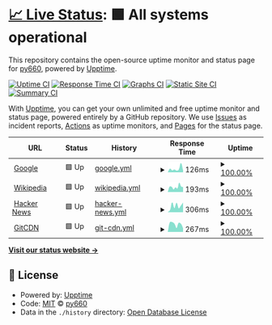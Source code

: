 # [📈 Live Status](https://py660.github.io/uptime): <!--live status--> **🟩 All systems operational**

This repository contains the open-source uptime monitor and status page for [py660](https://py660.github.io/uptime), powered by [Upptime](https://github.com/upptime/upptime).

[![Uptime CI](https://github.com/py660/uptime/workflows/Uptime%20CI/badge.svg)](https://github.com/py660/uptime/actions?query=workflow%3A%22Uptime+CI%22)
[![Response Time CI](https://github.com/py660/uptime/workflows/Response%20Time%20CI/badge.svg)](https://github.com/py660/uptime/actions?query=workflow%3A%22Response+Time+CI%22)
[![Graphs CI](https://github.com/py660/uptime/workflows/Graphs%20CI/badge.svg)](https://github.com/py660/uptime/actions?query=workflow%3A%22Graphs+CI%22)
[![Static Site CI](https://github.com/py660/uptime/workflows/Static%20Site%20CI/badge.svg)](https://github.com/py660/uptime/actions?query=workflow%3A%22Static+Site+CI%22)
[![Summary CI](https://github.com/py660/uptime/workflows/Summary%20CI/badge.svg)](https://github.com/py660/uptime/actions?query=workflow%3A%22Summary+CI%22)

With [Upptime](https://upptime.js.org), you can get your own unlimited and free uptime monitor and status page, powered entirely by a GitHub repository. We use [Issues](https://github.com/py660/uptime/issues) as incident reports, [Actions](https://github.com/py660/uptime/actions) as uptime monitors, and [Pages](https://py660.github.io/uptime) for the status page.

<!--start: status pages-->
<!-- This summary is generated by Upptime (https://github.com/upptime/upptime) -->
<!-- Do not edit this manually, your changes will be overwritten -->
<!-- prettier-ignore -->
| URL | Status | History | Response Time | Uptime |
| --- | ------ | ------- | ------------- | ------ |
| <img alt="" src="https://icons.duckduckgo.com/ip3/www.google.com.ico" height="13"> [Google](https://www.google.com) | 🟩 Up | [google.yml](https://github.com/py660/uptime/commits/HEAD/history/google.yml) | <details><summary><img alt="Response time graph" src="./graphs/google/response-time-week.png" height="20"> 126ms</summary><br><a href="https://py660.github.io/uptime/history/google"><img alt="Response time 122" src="https://img.shields.io/endpoint?url=https%3A%2F%2Fraw.githubusercontent.com%2Fpy660%2Fuptime%2FHEAD%2Fapi%2Fgoogle%2Fresponse-time.json"></a><br><a href="https://py660.github.io/uptime/history/google"><img alt="24-hour response time 126" src="https://img.shields.io/endpoint?url=https%3A%2F%2Fraw.githubusercontent.com%2Fpy660%2Fuptime%2FHEAD%2Fapi%2Fgoogle%2Fresponse-time-day.json"></a><br><a href="https://py660.github.io/uptime/history/google"><img alt="7-day response time 126" src="https://img.shields.io/endpoint?url=https%3A%2F%2Fraw.githubusercontent.com%2Fpy660%2Fuptime%2FHEAD%2Fapi%2Fgoogle%2Fresponse-time-week.json"></a><br><a href="https://py660.github.io/uptime/history/google"><img alt="30-day response time 122" src="https://img.shields.io/endpoint?url=https%3A%2F%2Fraw.githubusercontent.com%2Fpy660%2Fuptime%2FHEAD%2Fapi%2Fgoogle%2Fresponse-time-month.json"></a><br><a href="https://py660.github.io/uptime/history/google"><img alt="1-year response time 122" src="https://img.shields.io/endpoint?url=https%3A%2F%2Fraw.githubusercontent.com%2Fpy660%2Fuptime%2FHEAD%2Fapi%2Fgoogle%2Fresponse-time-year.json"></a></details> | <details><summary><a href="https://py660.github.io/uptime/history/google">100.00%</a></summary><a href="https://py660.github.io/uptime/history/google"><img alt="All-time uptime 100.00%" src="https://img.shields.io/endpoint?url=https%3A%2F%2Fraw.githubusercontent.com%2Fpy660%2Fuptime%2FHEAD%2Fapi%2Fgoogle%2Fuptime.json"></a><br><a href="https://py660.github.io/uptime/history/google"><img alt="24-hour uptime 100.00%" src="https://img.shields.io/endpoint?url=https%3A%2F%2Fraw.githubusercontent.com%2Fpy660%2Fuptime%2FHEAD%2Fapi%2Fgoogle%2Fuptime-day.json"></a><br><a href="https://py660.github.io/uptime/history/google"><img alt="7-day uptime 100.00%" src="https://img.shields.io/endpoint?url=https%3A%2F%2Fraw.githubusercontent.com%2Fpy660%2Fuptime%2FHEAD%2Fapi%2Fgoogle%2Fuptime-week.json"></a><br><a href="https://py660.github.io/uptime/history/google"><img alt="30-day uptime 100.00%" src="https://img.shields.io/endpoint?url=https%3A%2F%2Fraw.githubusercontent.com%2Fpy660%2Fuptime%2FHEAD%2Fapi%2Fgoogle%2Fuptime-month.json"></a><br><a href="https://py660.github.io/uptime/history/google"><img alt="1-year uptime 100.00%" src="https://img.shields.io/endpoint?url=https%3A%2F%2Fraw.githubusercontent.com%2Fpy660%2Fuptime%2FHEAD%2Fapi%2Fgoogle%2Fuptime-year.json"></a></details>
| <img alt="" src="https://icons.duckduckgo.com/ip3/en.wikipedia.org.ico" height="13"> [Wikipedia](https://en.wikipedia.org) | 🟩 Up | [wikipedia.yml](https://github.com/py660/uptime/commits/HEAD/history/wikipedia.yml) | <details><summary><img alt="Response time graph" src="./graphs/wikipedia/response-time-week.png" height="20"> 193ms</summary><br><a href="https://py660.github.io/uptime/history/wikipedia"><img alt="Response time 227" src="https://img.shields.io/endpoint?url=https%3A%2F%2Fraw.githubusercontent.com%2Fpy660%2Fuptime%2FHEAD%2Fapi%2Fwikipedia%2Fresponse-time.json"></a><br><a href="https://py660.github.io/uptime/history/wikipedia"><img alt="24-hour response time 176" src="https://img.shields.io/endpoint?url=https%3A%2F%2Fraw.githubusercontent.com%2Fpy660%2Fuptime%2FHEAD%2Fapi%2Fwikipedia%2Fresponse-time-day.json"></a><br><a href="https://py660.github.io/uptime/history/wikipedia"><img alt="7-day response time 193" src="https://img.shields.io/endpoint?url=https%3A%2F%2Fraw.githubusercontent.com%2Fpy660%2Fuptime%2FHEAD%2Fapi%2Fwikipedia%2Fresponse-time-week.json"></a><br><a href="https://py660.github.io/uptime/history/wikipedia"><img alt="30-day response time 227" src="https://img.shields.io/endpoint?url=https%3A%2F%2Fraw.githubusercontent.com%2Fpy660%2Fuptime%2FHEAD%2Fapi%2Fwikipedia%2Fresponse-time-month.json"></a><br><a href="https://py660.github.io/uptime/history/wikipedia"><img alt="1-year response time 227" src="https://img.shields.io/endpoint?url=https%3A%2F%2Fraw.githubusercontent.com%2Fpy660%2Fuptime%2FHEAD%2Fapi%2Fwikipedia%2Fresponse-time-year.json"></a></details> | <details><summary><a href="https://py660.github.io/uptime/history/wikipedia">100.00%</a></summary><a href="https://py660.github.io/uptime/history/wikipedia"><img alt="All-time uptime 100.00%" src="https://img.shields.io/endpoint?url=https%3A%2F%2Fraw.githubusercontent.com%2Fpy660%2Fuptime%2FHEAD%2Fapi%2Fwikipedia%2Fuptime.json"></a><br><a href="https://py660.github.io/uptime/history/wikipedia"><img alt="24-hour uptime 100.00%" src="https://img.shields.io/endpoint?url=https%3A%2F%2Fraw.githubusercontent.com%2Fpy660%2Fuptime%2FHEAD%2Fapi%2Fwikipedia%2Fuptime-day.json"></a><br><a href="https://py660.github.io/uptime/history/wikipedia"><img alt="7-day uptime 100.00%" src="https://img.shields.io/endpoint?url=https%3A%2F%2Fraw.githubusercontent.com%2Fpy660%2Fuptime%2FHEAD%2Fapi%2Fwikipedia%2Fuptime-week.json"></a><br><a href="https://py660.github.io/uptime/history/wikipedia"><img alt="30-day uptime 100.00%" src="https://img.shields.io/endpoint?url=https%3A%2F%2Fraw.githubusercontent.com%2Fpy660%2Fuptime%2FHEAD%2Fapi%2Fwikipedia%2Fuptime-month.json"></a><br><a href="https://py660.github.io/uptime/history/wikipedia"><img alt="1-year uptime 100.00%" src="https://img.shields.io/endpoint?url=https%3A%2F%2Fraw.githubusercontent.com%2Fpy660%2Fuptime%2FHEAD%2Fapi%2Fwikipedia%2Fuptime-year.json"></a></details>
| <img alt="" src="https://icons.duckduckgo.com/ip3/news.ycombinator.com.ico" height="13"> [Hacker News](https://news.ycombinator.com) | 🟩 Up | [hacker-news.yml](https://github.com/py660/uptime/commits/HEAD/history/hacker-news.yml) | <details><summary><img alt="Response time graph" src="./graphs/hacker-news/response-time-week.png" height="20"> 306ms</summary><br><a href="https://py660.github.io/uptime/history/hacker-news"><img alt="Response time 283" src="https://img.shields.io/endpoint?url=https%3A%2F%2Fraw.githubusercontent.com%2Fpy660%2Fuptime%2FHEAD%2Fapi%2Fhacker-news%2Fresponse-time.json"></a><br><a href="https://py660.github.io/uptime/history/hacker-news"><img alt="24-hour response time 247" src="https://img.shields.io/endpoint?url=https%3A%2F%2Fraw.githubusercontent.com%2Fpy660%2Fuptime%2FHEAD%2Fapi%2Fhacker-news%2Fresponse-time-day.json"></a><br><a href="https://py660.github.io/uptime/history/hacker-news"><img alt="7-day response time 306" src="https://img.shields.io/endpoint?url=https%3A%2F%2Fraw.githubusercontent.com%2Fpy660%2Fuptime%2FHEAD%2Fapi%2Fhacker-news%2Fresponse-time-week.json"></a><br><a href="https://py660.github.io/uptime/history/hacker-news"><img alt="30-day response time 283" src="https://img.shields.io/endpoint?url=https%3A%2F%2Fraw.githubusercontent.com%2Fpy660%2Fuptime%2FHEAD%2Fapi%2Fhacker-news%2Fresponse-time-month.json"></a><br><a href="https://py660.github.io/uptime/history/hacker-news"><img alt="1-year response time 283" src="https://img.shields.io/endpoint?url=https%3A%2F%2Fraw.githubusercontent.com%2Fpy660%2Fuptime%2FHEAD%2Fapi%2Fhacker-news%2Fresponse-time-year.json"></a></details> | <details><summary><a href="https://py660.github.io/uptime/history/hacker-news">100.00%</a></summary><a href="https://py660.github.io/uptime/history/hacker-news"><img alt="All-time uptime 100.00%" src="https://img.shields.io/endpoint?url=https%3A%2F%2Fraw.githubusercontent.com%2Fpy660%2Fuptime%2FHEAD%2Fapi%2Fhacker-news%2Fuptime.json"></a><br><a href="https://py660.github.io/uptime/history/hacker-news"><img alt="24-hour uptime 100.00%" src="https://img.shields.io/endpoint?url=https%3A%2F%2Fraw.githubusercontent.com%2Fpy660%2Fuptime%2FHEAD%2Fapi%2Fhacker-news%2Fuptime-day.json"></a><br><a href="https://py660.github.io/uptime/history/hacker-news"><img alt="7-day uptime 100.00%" src="https://img.shields.io/endpoint?url=https%3A%2F%2Fraw.githubusercontent.com%2Fpy660%2Fuptime%2FHEAD%2Fapi%2Fhacker-news%2Fuptime-week.json"></a><br><a href="https://py660.github.io/uptime/history/hacker-news"><img alt="30-day uptime 100.00%" src="https://img.shields.io/endpoint?url=https%3A%2F%2Fraw.githubusercontent.com%2Fpy660%2Fuptime%2FHEAD%2Fapi%2Fhacker-news%2Fuptime-month.json"></a><br><a href="https://py660.github.io/uptime/history/hacker-news"><img alt="1-year uptime 100.00%" src="https://img.shields.io/endpoint?url=https%3A%2F%2Fraw.githubusercontent.com%2Fpy660%2Fuptime%2FHEAD%2Fapi%2Fhacker-news%2Fuptime-year.json"></a></details>
| <img alt="" src="https://icons.duckduckgo.com/ip3/gitcdn.repl.co.ico" height="13"> [GitCDN](https://gitcdn.repl.co) | 🟩 Up | [git-cdn.yml](https://github.com/py660/uptime/commits/HEAD/history/git-cdn.yml) | <details><summary><img alt="Response time graph" src="./graphs/git-cdn/response-time-week.png" height="20"> 267ms</summary><br><a href="https://py660.github.io/uptime/history/git-cdn"><img alt="Response time 643" src="https://img.shields.io/endpoint?url=https%3A%2F%2Fraw.githubusercontent.com%2Fpy660%2Fuptime%2FHEAD%2Fapi%2Fgit-cdn%2Fresponse-time.json"></a><br><a href="https://py660.github.io/uptime/history/git-cdn"><img alt="24-hour response time 207" src="https://img.shields.io/endpoint?url=https%3A%2F%2Fraw.githubusercontent.com%2Fpy660%2Fuptime%2FHEAD%2Fapi%2Fgit-cdn%2Fresponse-time-day.json"></a><br><a href="https://py660.github.io/uptime/history/git-cdn"><img alt="7-day response time 267" src="https://img.shields.io/endpoint?url=https%3A%2F%2Fraw.githubusercontent.com%2Fpy660%2Fuptime%2FHEAD%2Fapi%2Fgit-cdn%2Fresponse-time-week.json"></a><br><a href="https://py660.github.io/uptime/history/git-cdn"><img alt="30-day response time 643" src="https://img.shields.io/endpoint?url=https%3A%2F%2Fraw.githubusercontent.com%2Fpy660%2Fuptime%2FHEAD%2Fapi%2Fgit-cdn%2Fresponse-time-month.json"></a><br><a href="https://py660.github.io/uptime/history/git-cdn"><img alt="1-year response time 643" src="https://img.shields.io/endpoint?url=https%3A%2F%2Fraw.githubusercontent.com%2Fpy660%2Fuptime%2FHEAD%2Fapi%2Fgit-cdn%2Fresponse-time-year.json"></a></details> | <details><summary><a href="https://py660.github.io/uptime/history/git-cdn">100.00%</a></summary><a href="https://py660.github.io/uptime/history/git-cdn"><img alt="All-time uptime 100.00%" src="https://img.shields.io/endpoint?url=https%3A%2F%2Fraw.githubusercontent.com%2Fpy660%2Fuptime%2FHEAD%2Fapi%2Fgit-cdn%2Fuptime.json"></a><br><a href="https://py660.github.io/uptime/history/git-cdn"><img alt="24-hour uptime 100.00%" src="https://img.shields.io/endpoint?url=https%3A%2F%2Fraw.githubusercontent.com%2Fpy660%2Fuptime%2FHEAD%2Fapi%2Fgit-cdn%2Fuptime-day.json"></a><br><a href="https://py660.github.io/uptime/history/git-cdn"><img alt="7-day uptime 100.00%" src="https://img.shields.io/endpoint?url=https%3A%2F%2Fraw.githubusercontent.com%2Fpy660%2Fuptime%2FHEAD%2Fapi%2Fgit-cdn%2Fuptime-week.json"></a><br><a href="https://py660.github.io/uptime/history/git-cdn"><img alt="30-day uptime 100.00%" src="https://img.shields.io/endpoint?url=https%3A%2F%2Fraw.githubusercontent.com%2Fpy660%2Fuptime%2FHEAD%2Fapi%2Fgit-cdn%2Fuptime-month.json"></a><br><a href="https://py660.github.io/uptime/history/git-cdn"><img alt="1-year uptime 100.00%" src="https://img.shields.io/endpoint?url=https%3A%2F%2Fraw.githubusercontent.com%2Fpy660%2Fuptime%2FHEAD%2Fapi%2Fgit-cdn%2Fuptime-year.json"></a></details>

<!--end: status pages-->

[**Visit our status website →**](https://py660.github.io/uptime)

## 📄 License

- Powered by: [Upptime](https://github.com/upptime/upptime)
- Code: [MIT](./LICENSE) © [py660](https://py660.github.io/uptime)
- Data in the `./history` directory: [Open Database License](https://opendatacommons.org/licenses/odbl/1-0/)
